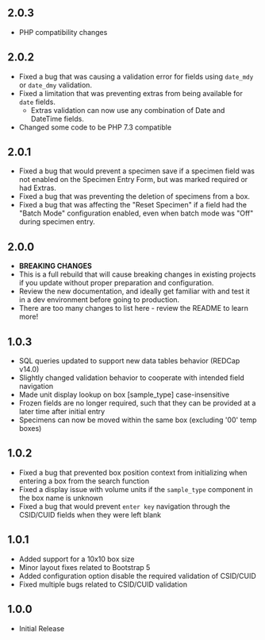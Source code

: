 ## 2.0.3
- PHP compatibility changes
## 2.0.2
- Fixed a bug that was causing a validation error for fields using `date_mdy` or `date_dmy` validation.
- Fixed a limitation that was preventing extras from being available for `date` fields.
  - Extras validation can now use any combination of Date and DateTime fields.
- Changed some code to be PHP 7.3 compatible
## 2.0.1
- Fixed a bug that would prevent a specimen save if a specimen field was not enabled on the Specimen Entry Form, but was marked required or had Extras.
- Fixed a bug that was preventing the deletion of specimens from a box.
- Fixed a bug that was affecting the "Reset Specimen" if a field had the "Batch Mode" configuration enabled, even when batch mode was "Off" during specimen entry.
## 2.0.0
- **BREAKING CHANGES**
- This is a full rebuild that will cause breaking changes in existing projects if you update without proper preparation and configuration.
- Review the new documentation, and ideally get familiar with and test it in a dev environment before going to production. 
- There are too many changes to list here - review the README to learn more!
## 1.0.3
- SQL queries updated to support new data tables behavior (REDCap v14.0)
- Slightly changed validation behavior to cooperate with intended field navigation
- Made unit display lookup on box [sample_type] case-insensitive
- Frozen fields are no longer required, such that they can be provided at a later time after initial entry
- Specimens can now be moved within the same box (excluding '00' temp boxes)
## 1.0.2
- Fixed a bug that prevented box position context from initializing when entering a box from the search function
- Fixed a display issue with volume units if the `sample_type` component in the box name is unknown
- Fixed a bug that would prevent `enter key` navigation through the CSID/CUID fields when they were left blank
## 1.0.1
- Added support for a 10x10 box size
- Minor layout fixes related to Bootstrap 5
- Added configuration option disable the required validation of CSID/CUID
- Fixed multiple bugs related to CSID/CUID validation
## 1.0.0
- Initial Release
